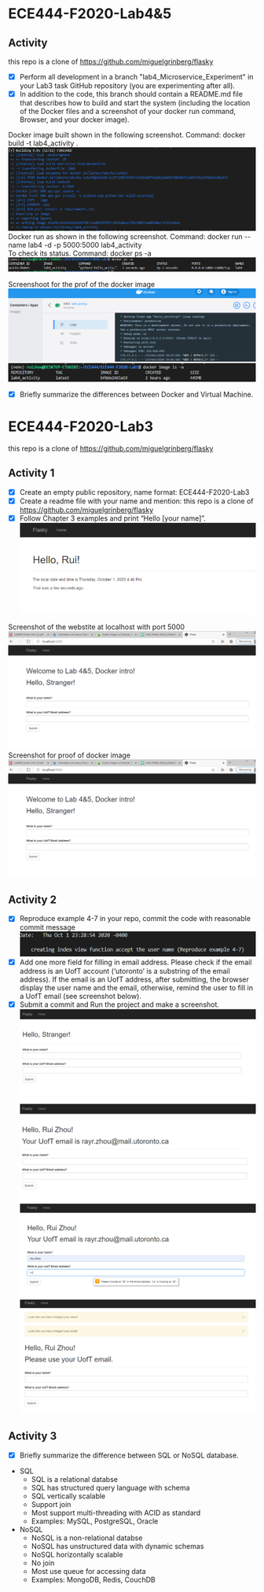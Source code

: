 # ECE444-F2020-Lab4&5
## Activity
this repo is a clone of https://github.com/miguelgrinberg/flasky
- [x] Perform all development in a branch "lab4_Microservice_Experiment" in your Lab3 task
GitHub repository (you are experimenting after all). 
- [x] In addition to the code, this branch should contain a README.md file that describes how
to build and start the system (including the location of the Docker files and a screenshot of your
docker run command, Browser, and your docker image).

Docker image built shown in the following screenshot. Command: docker build -t lab4_activity .
![alt text](https://github.com/RayZGit/ECE444-F2020-Lab3/blob/lab4_Microservice_Experiment/Week4%20and%205%20Assignment/lab4dockerbuild.PNG)
Docker run as shown in the following screenshot. Command: docker run --name lab4 -d -p 5000:5000 lab4_activity \
To check its status. Command: docker ps -a
![alt text](https://github.com/RayZGit/ECE444-F2020-Lab3/blob/lab4_Microservice_Experiment/Week4%20and%205%20Assignment/lab4Dockerrunning.PNG)

Screenshoot for the prof of the docker image
![alt text](https://github.com/RayZGit/ECE444-F2020-Lab3/blob/lab4_Microservice_Experiment/Week4%20and%205%20Assignment/lab4dockerdesktop.PNG)
![alt text](https://github.com/RayZGit/ECE444-F2020-Lab3/blob/lab4_Microservice_Experiment/Week4%20and%205%20Assignment/lab4dockerImage.PNG)
- [x] Briefly summarize the differences between Docker and Virtual Machine.

# ECE444-F2020-Lab3
this repo is a clone of https://github.com/miguelgrinberg/flasky

## Activity 1
- [x] Create an empty public repository, name format: ECE444-F2020-Lab3
- [x] Create a readme file with your name and mention: this repo is a clone of
https://github.com/miguelgrinberg/flasky
- [x] Follow Chapter 3 examples and print “Hello [your name]”.
![alt text](https://github.com/RayZGit/ECE444-F2020-Lab3/blob/master/Week3%20Assignment/week3_activity1.PNG)

Screenshot of the webstite at localhost with port 5000
![alt text](https://github.com/RayZGit/ECE444-F2020-Lab3/blob/lab4_Microservice_Experiment/Week4%20and%205%20Assignment/lab4website.PNG)
Screenshot for proof of docker image
![alt text](https://github.com/RayZGit/ECE444-F2020-Lab3/blob/lab4_Microservice_Experiment/Week4%20and%205%20Assignment/lab4website.PNG)

## Activity 2
- [x] Reproduce example 4-7 in your repo, commit the code with reasonable commit message
![alt text](https://github.com/RayZGit/ECE444-F2020-Lab3/blob/master/Week3%20Assignment/gitlog.PNG)
- [x] Add one more field for filling in email address. Please check if the email address is an
UofT account (‘utoronto’ is a substring of the email address). If the email is an UofT
address, after submitting, the browser display the user name and the email, otherwise,
remind the user to fill in a UofT email (see screenshot below).
- [x] Submit a commit and Run the project and make a screenshot.
![alt text](https://github.com/RayZGit/ECE444-F2020-Lab3/blob/master/Week3%20Assignment/week3_activity2_stranger.PNG)
![alt text](https://github.com/RayZGit/ECE444-F2020-Lab3/blob/master/Week3%20Assignment/week3_activity2_email.PNG)
![alt text](https://github.com/RayZGit/ECE444-F2020-Lab3/blob/master/Week3%20Assignment/week3_activity2_email_error.PNG)
![alt text](https://github.com/RayZGit/ECE444-F2020-Lab3/blob/master/Week3%20Assignment/week3_activity2_email_notUT.PNG)

## Activity 3
- [x] Briefly summarize the difference between SQL or NoSQL database.
- SQL
  - SQL is a relational databse
  - SQL has structured query language with schema 
  - SQL vertically scalable 
  - Support join
  - Most support multi-threading with ACID as standard
  - Examples: MySQL, PostgreSQL, Oracle
- NoSQL
  - NoSQL is a non-relational databse 
  - NoSQL has unstructured data with dynamic schemas
  - NoSQL horizontally scalable 
  - No join
  - Most use queue for accessing data
  - Examples: MongoDB, Redis, CouchDB
  
